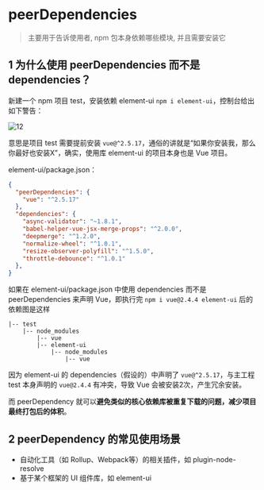 # peerDependencies

 > 主要用于告诉使用者, npm 包本身依赖哪些模块, 并且需要安装它

## 1 为什么使用 peerDependencies 而不是 dependencies？

新建一个 npm 项目 test，安装依赖 element-ui `npm i element-ui`，控制台给出如下警告：

![12](https://image.newarea.site/20230719/12.png)

意思是项目 test 需要提前安装 `vue@^2.5.17`，通俗的讲就是“如果你安装我，那么你最好也安装X”，确实，使用库 element-ui 的项目本身也是 Vue 项目。

element-ui/package.json：

```json
{
  "peerDependencies": {
    "vue": "^2.5.17"
  },
  "dependencies": {
    "async-validator": "~1.8.1",
    "babel-helper-vue-jsx-merge-props": "^2.0.0",
    "deepmerge": "^1.2.0",
    "normalize-wheel": "^1.0.1",
    "resize-observer-polyfill": "^1.5.0",
    "throttle-debounce": "^1.0.1"
  },
}
```

如果在 element-ui/package.json 中使用 dependencies 而不是 peerDependencies 来声明 Vue，即执行完 `npm i vue@2.4.4 element-ui` 后的依赖图是这样

```
|-- test
    |-- node_modules
        |-- vue
        |-- element-ui
            |-- node_modules
                |-- vue
```

因为 element-ui 的 dependencies（假设的）中声明了 `vue@^2.5.17`，与主工程 test 本身声明的 `vue@2.4.4` 有冲突，导致 Vue 会被安装2次，产生冗余安装。

而 peerDependency 就可以**避免类似的核心依赖库被重复下载的问题，减少项目最终打包后的体积**。

## 2 peerDependency 的常见使用场景

- 自动化工具（如 Rollup、Webpack等）的相关插件，如 plugin-node-resolve
- 基于某个框架的 UI 组件库，如 element-ui
